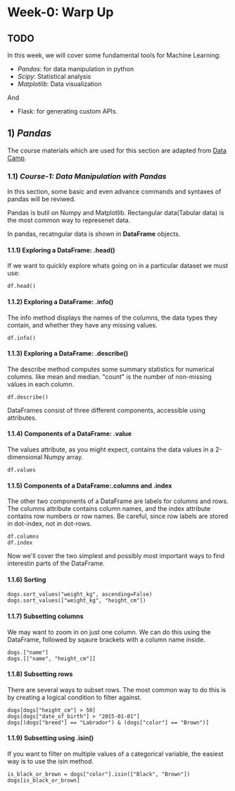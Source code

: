 # Week-0: Warp Up


## TODO

In this week, we will cover some fundamental tools for Machine Learning:

- *Pandas*: for data manipulation in python
- *Scipy*: Statistical analysis
- *Matplotlib*: Data visualization

And
- Flask: for generating custom APIs.

## 1) *Pandas*

The course materials which are used for this section are adapted from [Data Camp](https://learn.datacamp.com/skill-tracks/data-manipulation-with-python).

### 1.1) *Course-1: Data Manipulation with Pandas*

In this section, some basic and even advance commands and syntaxes of pandas will be reviwed.

Pandas is butil on Numpy and Matplotlib. Rectangular data(Tabular data) is the most common way to represenet data.

In pandas, recatngular data is shown in **DataFrame** objects.

#### 1.1.1) Exploring a DataFrame: **.head()**
If we want to quickly explore whats going on in a particular dataset we must use:

```
df.head()
```
#### 1.1.2) Exploring a DataFrame: **.info()**
The info method displays the names of the columns, the data types they contain, and whether they have any missing values.

```
df.info()
```
#### 1.1.3) Exploring a DataFrame: **.describe()**
The describe method computes some summary statistics for numerical columns. like mean and median. "count" is the number of non-missing values in each column.

```
df.describe()
```

DataFrames consist of three different components, accessible using attributes. 

#### 1.1.4) Components of a DataFrame: **.value**
The values attribute, as you might expect, contains the data values in a 2-dimensional Numpy array.

```
df.values
```
#### 1.1.5) Components of a DataFrame:**.columns** and **.index**
The other two components of a DataFrame are labels for columns and rows. The columns attribute contains column names, and the index attribute contains row numbers or row names. Be careful, since row labels are stored in dot-index, not in dot-rows.

```
df.columns
df.index
```

Now we'll cover the two simplest and possibly most important ways to find interestin parts of the DataFrame.

#### 1.1.6) **Sorting**

```
dogs.sort_values("weight_kg", ascending=False)
dogs.sort_values(["weight_kg", "height_cm"])
```

#### 1.1.7) **Subsetting columns**
We may want to zoom in on just one column. We can do this using the DataFrame, followed by sqaure brackets with a column name inside.

```
dogs.["name"]
dogs.[["name", "height_cm"]]
```
#### 1.1.8) **Subsetting rows**
There are several ways to subset rows. The most common way to do this is by creating a logical condition to filter against.

```
dogs[dogs["height_cm"] > 50]
dogs[dogs["date_of_birth"] > "2015-01-01"]
dogs[(dogs["breed"] == "Labrador") & (dogs["color"] == "Brown")]
```

#### 1.1.9) Subsetting using **.isin()**
If you want to filter on multiple values of a categorical variable, the easiest way is to use the isin method.

```
is_black_or_brown = dogs["color"].isin(["Black", "Brown"])
dogs[is_black_or_brown]
```
